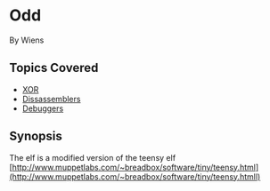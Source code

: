 # Odd

By Wiens




## Topics Covered

- [XOR](/cryptography/what-is-xor/)
- [Dissassemblers](/reverse-engineering/what-are-disassemblers/)
- [Debuggers](/reverse-engineering/what-is-gdb/)
## Synopsis

The elf is a modified version of the teensy elf [http://www.muppetlabs.com/~breadbox/software/tiny/teensy.html](http://www.muppetlabs.com/~breadbox/software/tiny/teensy.htmll)